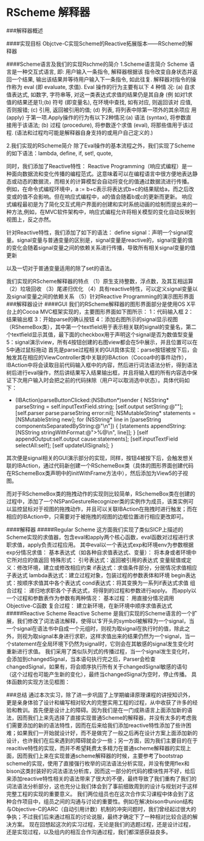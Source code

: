 RScheme 解释器
=============
###解释器概述

####实现目标
Objctve-C实现Scheme的Reactive拓展版本——RScheme的解释器

####Scheme语言及我们的实现Rschme的简介
1.Scheme语言简介
Scheme 语言是一种交互式语言, 即: 用户输入一条指令, 解释器根据该 指令改变自身状态并返回一个结果, 输出该结果并等待用户输入下一条指令, 如此往复. 解释器对指令的操作称为 eval (即 evaluate, 求值). Eval 操作的行为主要有以下 4 种情 况: (a) 自求值表达式, 如数字, 字符串等, 对这一类表达式求值的结果仍是其自身 (例 如对1求值的结果还是1);(b) 符号 (即变量名), 在环境中查找, 如有对应, 则返回该对 应值, 否则报错; (c) 引用, 返回被引用的值; (d) 列表, 将列表中除第一项外的其余项应 用 (apply) 于第一项.Apply操作的行为有以下2种情况:(a) 语法 (syntax), 将参数直 接用于该语法; (b) 过程 (procedure), 将参数逐个求值 (eval), 将那些值用于该过程. (语法和过程均可能是解释器自身支持的或用户自己定义的.) 

2.我们实现的RScheme简介
除了Eval操作的基本流程之外，我们实现了Scheme的如下语法：lambda, define, if, set!, quote,

同时，我们添加了Reactive特性：
Reactive Programming（响应式编程）是一种面向数据流和变化传播的编程范式。这意味着可以在编程语言中很方便地表达静态或动态的数据流，而相关的计算模型会自动将变化的值通过数据流进行传播。
例如，在命令式编程环境中，a := b+c表示将表达式b+c的结果赋给a，而之后改变或的值不会影响。但在响应式编程中，a的值会随着b或c的更新而更新。
响应式编程最初是为了简化交互式用户界面的创建和实时系统动画的绘制而提出来的一种方法,例如，在MVC软件架构中，响应式编程允许将相关模型的变化自动反映到视图上，反之亦然。

针对Reactive特性，我们添加了如下的语法：
define signal：声明一个signal变量。signal变量与普通变量的区别是，signal变量是reactive的，signal变量的值的变化会随着signal变量之间的依赖关系进行传播，导致所有相关signal变量的值更新

以及一切对于普通变量适用的除了set的语法。

我们实现的RScheme解释器的特点
（1）原生支持整数，浮点数，及其互相运算
（2）垃圾回收
（3）尾递归优化
（4）具有reactive特性，可以定义signal变量以及signal变量之间的依赖关系
（5）针对Reactive Programming的演示图形界面
###解释器设计
####GUI
我们的RScheme解释器的图形界面部分是使用OS X平台上的Cocoa MVC框架实现的，主要图形界面如下图所示：
1：代码输入框
2：结果输出框
3：开始parse的确认按钮
4：添加右图所示的signal显示视图（RShemeBox类），其中第一个textfield用于表示相关联的signal的变量名，第二个textfield显示其值，最下面的checkbox用于声明这个signal是否为数值型变量
5：signal演示view，所有4按钮创建的右图view都会在5中展示，并且位置可以在5中通过鼠标拖动
首先是parse过程相关的GUI具体实现：parse按钮被按下后，会触发其在相应的ViewController类中关联的IBAction（Cocoa中的事件动作），IBAction中将会读取目前代码输入框中的内容，然后进行词法语法分析，得到语法树后进行eval操作，然后讲结果写入结果输出框，并且将输入框的所有内容选中保证下次用户输入时会把之前的代码抹除（用户可以取消选中状态）。具体代码如下：

- (IBAction)parseButtonClicked:(NSButton*)sender
{
    NSString* parseString = self.inputTextField.string;
    [self.output setString:@""];
    [self.parser parse:parseString error:nil];
    NSMutableString* statements = [NSMutableString new];
    for (NSString* line in [parseString componentsSeparatedByString:@"\n"]) {
        [statements appendString:[NSString stringWithFormat:@">%@\n", line]];
    }
    [self appendOutput:self.output cause:statements];
    [self.inputTextField selectAll:self];
    [self updateUISignals];
}

其次便是signal相关的GUI演示部分的实现，同样，按钮4被按下后，会触发想关联的IBAction，通过代码新创建一个RSchemeBox类（具体的图形界面创建代码在RSchemeBox类声明中的initWithFrame方法中），然后添加为View5的子视图。

而对于RSchemeBox类的拖拽动作的实现则比较简单，RSchemeBox类在创建的过程中，添加了一个NSPanGestureRecognizer类的实例作为成员，该类实例可以监控鼠标对于视图的拖拽动作，并且可以关联IBAction在拖拽时进行触发；而在相应的IBAction中，只需要对于被拖拽的视图的边框位置进行相应更改即可。

####解释器
#####Regular Scheme
这方面我们实现了类似SICP上描述的Scheme实现的求值器，包含eval和apply两个核心函数，eval函数对过程进行求职求值，apply负责过程应用。
其中eval以一个表达式exp和环境env为参数根据exp分情况求值：
基本表达式（如各种自求值表达式、变量）：
	将本身或者环境中它所对应的值返回
特殊形式：
	引号表达式：返回被引用的表达式
	变量赋值或定义：修改环境，建立或修改相应约束
	if表达式：求值条件部分，分居情况求值相应子表达式
	lambda表达式：建立过程对象，包装过程的参数表体和环境
	begin表达式：按顺序求值其中各个表达式
	cond表达式：将其变换为一系列if表达式求值
组合过程：
	递归地求职各个子表达式，将得到的过程和参数进行apply。
而apply以一个过程和参数表作为参数有两种情况：
基本过程：
	用直接分情况调用Objective-C函数
复合过程：
	建立新环境，在新环境中顺序求值表达式
#####Reactive Scheme
Reactive Scheme 是我们实现的Scheme语言的一个扩展，我们修改了词法语法解释，使得以’$’开头的symbol被解释为一个signal，当一个signal在语法书中自成一个元组时，则视为取signal在执行时的值，除此之外，则视为取signal本身进行求职，这样求值出来的结果仍然为一个signal，当一个statement在全局环境下仍然为signal时，它则会在其敏感的signal发生变化时重新进行求值。
我们采用了类似队列式的传播过程，当一个signal发生变化时，会添加到changedSignal，当本语句执行完之后，Parser会检查changedSignal，如果有，将会顺序执行所有关于changedSignal敏感的语句（这个过程也可能产生新的变化），最终当changedSignal为空时，停止传播。
具体函数的实现方法见框图：

###总结
通过本次实习，除了进一步巩固了上学期编译原理课程的讲授知识外，更是亲身体验了设计和编写相对较大的完整实用工程的过程，从中收获了许多的经验和教训。首先便是设计上的障碍。因为我们是在一门成熟语言上面添加新的语法，因而我们上来先选择了直接实现普通Scheme的解释器，并没有太多的考虑我们需要添加的新的语法特性，因而在后来给我们添加reactive特性添加了些许困难；如果我们一开始就设计好，而不是做完了一般之后再在设计方案上面添加新的设计，也许我们在后来遇到的障碍就会少一些；另一方面，因为我们主要目的在于reacitive特性的实现，而并不希望耗费太多精力在普通scheme解释器的实现上面，因而我们上来在实现普通scheme解释器的时候，主要参考了bootstrap scheme的实现，使用了直接强行枚举的词法语法分析实现，并没有使用flex和bison这类封装好的词法语法分析库，因而这一部分的代码的模块性并不好，给后来添加reactive特性相关的语法带来了很大的不便，最终导致了我们重构了我们的词法语法分析部分，这也充分让我们体会到了事前细致周到的设计与规划对于这样完整工程的实现的重要意义。
我们两位组员也在这次合作实习课程中体会到了这种合作项目中，组员之间的沟通与讨论的重要性。例如在解决bison中union结构与Objective-C的ARC（自动引用计数）机制的冲突问题时，我们曾经起过很大的争执；不过我们后来通过相互的讨论说服，最终才确定下了一种相对比较合适的解决方案。
现在回想起这次的实习过程，无论是我们的选题过程，还是设计过程，还是实现过程，以及组内的相互合作沟通过程，我们都深感获益良多。
